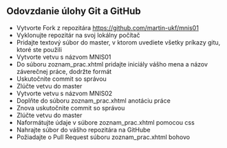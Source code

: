 
## Odovzdanie úlohy Git a GitHub
   * Vytvorte Fork z repozitára https://github.com/martin-ukf/mnis01
   * Vyklonujte repozitár na svoj lokálny počítač
   * Pridajte textový súbor do master, v ktorom uvediete všetky príkazy gitu, ktoré ste použili
   * Vytvorte vetvu s názvom MNIS01
   * Do súboru zoznam_prac.xhtml pridajte iniciály vášho mena a názov záverečnej práce, dodržte formát
   * Uskutočnite commit so správou
   * Zlúčte vetvu do master
   * Vytvorte vetvu s názvom MNIS02
   * Doplňte do súboru zoznam_prac.xhtml anotáciu práce
   * Znova uskutočnite commit so správou
   * Zlúčte vetvu do master
   * Naformátujte údaje v súbore zoznam_prac.xhtml pomocou css
   * Nahrajte súbor do vášho repozitára na GitHube
   * Požiadajte o Pull Request súboru zoznam_prac.xhtml
bohovo